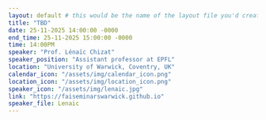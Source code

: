 ```yaml
---
layout: default # this would be the name of the layout file you'd create for events
title: "TBD"
date: 25-11-2025 14:00:00 -0000
end_time: 25-11-2025 15:00:00 -0000
time: 14:00PM
speaker: "Prof. Lénaïc Chizat"
speaker_position: "Assistant professor at EPFL"
location: "University of Warwick, Coventry, UK"
calendar_icon: "/assets/img/calendar_icon.png"
location_icon: "/assets/img/location_icon.png"
speaker_icon: "/assets/img/lenaic.jpg"
link: "https://faiseminarswarwick.github.io"
speaker_file: Lenaic
---
```

